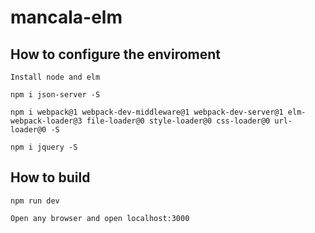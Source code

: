 # mancala-elm

## How to configure the enviroment

```
Install node and elm

npm i json-server -S

npm i webpack@1 webpack-dev-middleware@1 webpack-dev-server@1 elm-webpack-loader@3 file-loader@0 style-loader@0 css-loader@0 url-loader@0 -S

npm i jquery -S
```

## How to build

```
npm run dev

Open any browser and open localhost:3000
```

